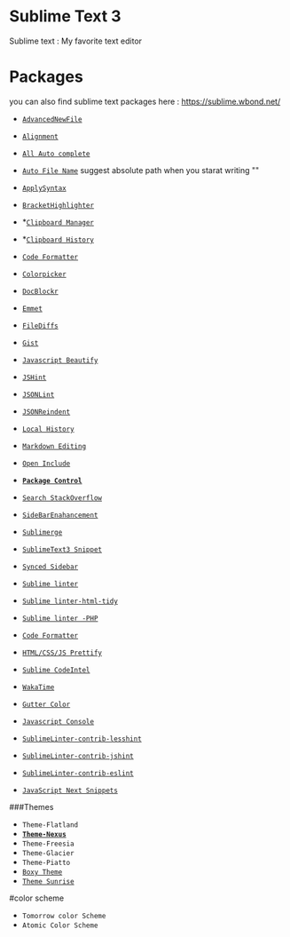 Sublime Text 3
=======

Sublime text : My favorite text editor 


Packages 
=======

you can also find sublime text packages here : https://sublime.wbond.net/

* [`AdvancedNewFile`](https://github.com/skuroda/Sublime-AdvancedNewFile)

* [`Alignment`](http://wbond.net/sublime_packages/alignment)

* [`All Auto complete`](https://github.com/alienhard/SublimeAllAutocomplete)

* [`Auto File Name`](https://github.com/BoundInCode/AutoFileName)
 suggest absolute path when you starat writing "\"

* [`ApplySyntax`](https://github.com/facelessuser/ApplySyntax)

* [`BracketHighlighter`](https://github.com/facelessuser/BracketHighlighter)

* *[`Clipboard Manager`](https://github.com/colinta/SublimeClipboardManager)

* *[`Clipboard History`](https://github.com/kemayo/sublime-text-2-clipboard-history)

* [`Code Formatter`](https://github.com/akalongman/sublimetext-codeformatter)

* [`Colorpicker`](http://weslly.github.io/ColorPicker/)

* [`DocBlockr`](https://sublime.wbond.net/packages/DocBlockr)

* [`Emmet`](http://emmet.io/blog/sublime-text-3/)

* [`FileDiffs`](https://github.com/colinta/SublimeFileDiffs)

* [`Gist`](https://github.com/condemil/Gist)

* [`Javascript Beautify`](https://github.com/enginespot/js-beautify-sublime)

* [`JSHint`](https://github.com/uipoet/sublime-jshint)
 
* [`JSONLint`](https://bitbucket.org/hmml/jsonlint)

* [`JSONReindent`](https://github.com/ThomasKliszowski/json_reindent) 

* [`Local History`](http://vishr.com/local-history/)

* [`Markdown Editing`](https://sublime.wbond.net/packages/MarkdownEditing)

* [`Open Include`](https://github.com/SublimeText/Open-Include)

* [**`Package Control`**](https://sublime.wbond.net/installation)

* [`Search StackOverflow`](https://github.com/ericmartel/Sublime-Text-2-Stackoverflow-Plugin) 

* [`SideBarEnahancement`](https://github.com/titoBouzout/SideBarEnhancements)

* [`Sublimerge`](http://www.sublimerge.com/)

* [`SublimeText3 Snippet`](https://github.com/csch0/SublimeText-Sublime-Text-3-Snippets) 

* [`Synced Sidebar`](https://github.com/sobstel/SyncedSideBar)

* [`Sublime linter`](http://www.sublimelinter.com/en/latest/)

* [`Sublime linter-html-tidy`](https://github.com/SublimeLinter/SublimeLinter-html-tidy) 

* [`Sublime linter -PHP`](https://github.com/SublimeLinter/SublimeLinter-php)

* [`Code Formatter`](https://github.com/akalongman/sublimetext-codeformatter)

* [`HTML/CSS/JS Prettify`](https://github.com/victorporof/Sublime-HTMLPrettify)

* [`Sublime CodeIntel`](http://sublimecodeintel.github.io/SublimeCodeIntel/)

* [`WakaTime`](https://wakatime.com/)

* [`Gutter Color`]()

* [`Javascript Console`]()

* [`SublimeLinter-contrib-lesshint`](https://packagecontrol.io/packages/SublimeLinter-contrib-lesshint)

* [`SublimeLinter-contrib-jshint`](https://packagecontrol.io/packages/SublimeLinter-jshint)

* [`SublimeLinter-contrib-eslint`](https://packagecontrol.io/packages/SublimeLinter-contrib-eslint)

* [`JavaScript Next Snippets`](https://packagecontrol.io/packages/JavaScript%20Next%20Snippets)

###Themes

* `Theme-Flatland`
* [**`Theme-Nexus`**](https://packagecontrol.io/packages/Theme%20-%20Nexus)
* `Theme-Freesia`
* `Theme-Glacier`
* `Theme-Piatto`
* [`Boxy Theme`](https://packagecontrol.io/packages/Boxy%20Theme)
* [`Theme Sunrise`](https://packagecontrol.io/packages/Sunrise%20Theme)

#color scheme

* `Tomorrow color Scheme`
* `Atomic Color Scheme`




